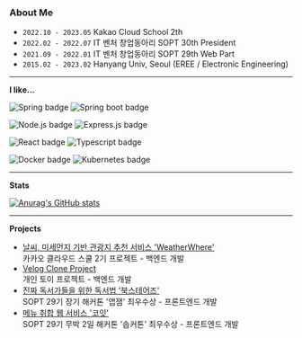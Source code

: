 ### About Me

- `2022.10 - 2023.05` Kakao Cloud School 2th
- `2022.02 - 2022.07` IT 벤처 창업동아리 SOPT 30th President
- `2021.09 - 2022.01` IT 벤처 창업동아리 SOPT 29th Web Part
- `2015.02 - 2023.02` Hanyang Univ, Seoul (EREE / Electronic Engineering)


---
**I like...**

![Spring badge](https://img.shields.io/badge/-Spring-6DB33F?logo=Spring&logoColor=white&style=for-the-badge)
![Spring boot badge](https://img.shields.io/badge/-Spring%20Boot-6DB33F?logo=Spring%20Boot&logoColor=white&style=for-the-badge)

![Node.js badge](https://img.shields.io/badge/-Node.js-339933?logo=Node.js&logoColor=white&style=for-the-badge)
![Express.js badge](https://img.shields.io/badge/-Express-000000?logo=Express&logoColor=white&style=for-the-badge)

![React badge](https://img.shields.io/badge/-React-%2361DAFB?logo=React&logoColor=white&style=for-the-badge)
![Typescript badge](https://img.shields.io/badge/-TypeScript-%233178C6?logo=TypeScript&logoColor=white&style=for-the-badge)

![Docker badge](https://img.shields.io/badge/-Docker-2496ED?logo=Docker&logoColor=white&style=for-the-badge)
![Kubernetes badge](https://img.shields.io/badge/-Kubernetes-326CE5?logo=Kubernetes&logoColor=white&style=for-the-badge)

---
**Stats**

[![Anurag's GitHub stats](https://github-readme-stats.vercel.app/api?username=Gyuminn&show_icons=true&theme=tokyonight)](https://github.com/anuraghazra/github-readme-stats)

---
**Projects**
- [날씨, 미세먼지 기반 관광지 추천 서비스 'WeatherWhere'](https://github.com/WeatherWhere)\
  카카오 클라우드 스쿨 2기 프로젝트 - 백엔드 개발
- [Velog Clone Project](https://github.com/Gyuminn/velog-clone-project)\
  개인 토이 프로젝트 - 백엔드 개발
- [진짜 독서가들을 위한 독서법 '북스테어즈'](https://github.com/TeamBookTez/booktez-client)\
  SOPT 29기 장기 해커톤 '앱잼' 최우수상 - 프론트엔드 개발
- [메뉴 취합 웹 서비스 '코잇'](https://github.com/CO-EAT/CO-EAT-CLIENT)\
  SOPT 29기 무박 2일 해커톤 '솝커톤' 최우수상 - 프론트엔드 개발
